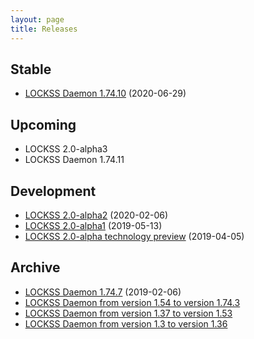 ```yaml
---
layout: page
title: Releases
---
```


## Stable

*   [LOCKSS Daemon 1.74.10](https://github.com/lockss/lockss-daemon/releases/tag/release-candidate_1-74-b10) (2020-06-29)

## Upcoming

*   LOCKSS 2.0-alpha3
*   LOCKSS Daemon 1.74.11

## Development

*   [LOCKSS 2.0-alpha2](2.0-alpha2) (2020-02-06)
*   [LOCKSS 2.0-alpha1](2.0-alpha1) (2019-05-13)
*   [LOCKSS 2.0-alpha technology preview](2.0-alpha-preview) (2019-04-05)

## Archive

*   [LOCKSS Daemon 1.74.7](https://github.com/lockss/lockss-daemon/releases/tag/release-candidate_1-74-b7) (2019-02-06)
*   [LOCKSS Daemon from version 1.54 to version 1.74.3](https://web.stanford.edu/group/lockss/documentation/Daemon_Release_Notes_1.54-1.74.3.pdf)
*   [LOCKSS Daemon from version 1.37 to version 1.53](https://web.stanford.edu/group/lockss/documentation/Daemon_Release_Notes_1.37-1.53.pdf)
*   [LOCKSS Daemon from version 1.3 to version 1.36](https://web.stanford.edu/group/lockss/documentation/Daemon_Release_Notes_1.3-1.36.pdf)
